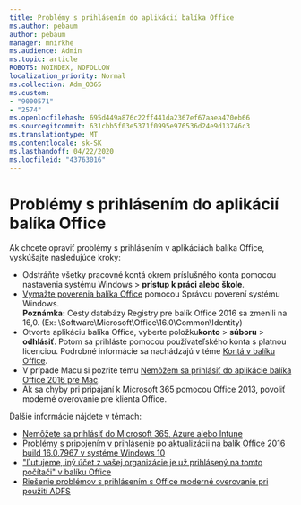 ```yaml
---
title: Problémy s prihlásením do aplikácií balíka Office
ms.author: pebaum
author: pebaum
manager: mnirkhe
ms.audience: Admin
ms.topic: article
ROBOTS: NOINDEX, NOFOLLOW
localization_priority: Normal
ms.collection: Adm_O365
ms.custom:
- "9000571"
- "2574"
ms.openlocfilehash: 695d449a876c22ff441da2367ef67aaea470eb66
ms.sourcegitcommit: 631cbb5f03e5371f0995e976536d24e9d13746c3
ms.translationtype: MT
ms.contentlocale: sk-SK
ms.lasthandoff: 04/22/2020
ms.locfileid: "43763016"
---
```

# <a name="issues-signing-in-to-office-apps"></a>Problémy s prihlásením do aplikácií balíka Office

Ak chcete opraviť problémy s prihlásením v aplikáciách balíka Office, vyskúšajte nasledujúce kroky:

- Odstráňte všetky pracovné kontá okrem príslušného konta pomocou nastavenia systému Windows > **prístup k práci alebo škole**.
- [Vymažte poverenia balíka Office](https://docs.microsoft.com/office/troubleshoot/error-messages/another-account-already-signed-in#step-3-clear-cached-credentials-on-the-computer) pomocou Správcu poverení systému Windows.<br/>
    **Poznámka:** Cesty databázy Registry pre balík Office 2016 sa zmenili na 16,0. (Ex: \Software\Microsoft\Office\16.0\Common\Identity\)
- Otvorte aplikáciu balíka Office, vyberte položku**konto** >  **súboru** > **odhlásiť**. Potom sa prihláste pomocou používateľského konta s platnou licenciou. Podrobné informácie sa nachádzajú v téme [Kontá v balíku Office](https://support.office.com/article/accounts-in-office-628ea040-f265-49de-b986-be09c3ebf8a9).
- V prípade Macu si pozrite tému [Nemôžem sa prihlásiť do aplikácie balíka Office 2016 pre Mac](https://docs.microsoft.com/office365/troubleshoot/authentication/sign-in-to-office-2016-for-mac-fail).
- Ak sa chyby pri pripájaní k Microsoft 365 pomocou Office 2013, povoliť moderné overovanie pre klienta Office.

Ďalšie informácie nájdete v témach:
- [Nemôžete sa prihlásiť do Microsoft 365, Azure alebo Intune](https://docs.microsoft.com/office365/troubleshoot/authentication/sign-in-to-office-365-azure-intune)
- [Problémy s pripojením v prihlásenie po aktualizácii na balík Office 2016 build 16.0.7967 v systéme Windows 10](https://docs.microsoft.com/office365/troubleshoot/administration/connection-issue-when-sign-in-office-2016)
- ["Ľutujeme, iný účet z vašej organizácie je už prihlásený na tomto počítači" v balíku Office](https://docs.microsoft.com/office/troubleshoot/error-messages/another-account-already-signed-in)
- [Riešenie problémov s prihlásením s Office moderné overovanie pri použití ADFS](https://docs.microsoft.com/office365/troubleshoot/authentication/sign-in-issue-with-modern-auth)